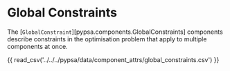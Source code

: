 <!--
SPDX-FileCopyrightText: PyPSA Contributors

SPDX-License-Identifier: CC-BY-4.0
-->

# Global Constraints

The [`GlobalConstraint`][pypsa.components.GlobalConstraints] components describe constraints in the optimisation
problem that apply to multiple components at once.

{{ read_csv('../../../pypsa/data/component_attrs/global_constraints.csv') }}

